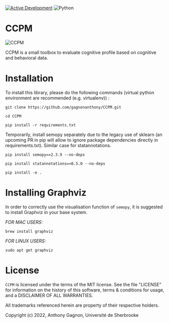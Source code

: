 [![Active Development](https://img.shields.io/badge/Maintenance%20Level-Actively%20Developed-brightgreen.svg)](https://gist.github.com/cheerfulstoic/d107229326a01ff0f333a1d3476e068d)
![Python](https://img.shields.io/badge/Python-3.10%2B-blue)

# CCPM

![CCPM](https://user-images.githubusercontent.com/79757265/225111405-0a5e9a60-4702-4aa7-89fc-d353124dfb63.png)

CCPM is a small toolbox to evaluate cognitive profile based on cognitive and behavioral data. 

Installation
============
To install this library, please do the following commands (virtual python
environment are recommended (e.g. virtualenv)) :

``git clone https://github.com/gagnonanthony/CCPM.git``

``cd CCPM``

``pip install -r requirements.txt``

Temporarily, install semopy separately due to the legacy use of sklearn (an upcoming PR in pip will allow
to ignore package dependencies directly in requirements.txt). Similar case for statannotations. 

``pip install semopy==2.3.9 --no-deps``

``pip install statannotations==0.5.0 --no-deps``

``pip install -e .``

Installing Graphviz
===================
In order to correctly use the visualisation function of ``semopy``, it
is suggested to install Graphviz in your base system.

_FOR MAC USERS:_

``brew install graphviz``

_FOR LINUX USERS:_

``sudo apt get graphviz``

License
============
``CCPM`` is licensed under the terms of the MIT license. See the file
"LICENSE" for information on the history of this software, terms & conditions
for usage, and a DISCLAIMER OF ALL WARRANTIES.

All trademarks referenced herein are property of their respective holders.

Copyright (c) 2022, Anthony Gagnon,
Université de Sherbrooke
